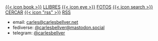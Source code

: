 ---
---

<div class="small">
  <a href="/llibres">{{< icon book >}}</a> <a href="/llibres">LLIBRES</a>
  <a href="/photos">{{< icon eye >}}</a> <a href="/photos">FOTOS</a>
  <a href="/archive">{{< icon search >}}</a> <a href="/archive">CERCAR</a>
  <a href="/feed.xml" title="RSS">{{< icon "rss" >}}</a> <a href="/feed.xml" title="RSS">RSS</a>
</div>

- email: <a rel="me" href="mailto:carles@carlesbellver.net">carles@carlesbellver.net</a>
- fediverse: <a rel="me" href="https://mastodon.social/@carlesbellver">@carlesbellver@mastodon.social</a>
- telegram: <a rel="me" href="https://telegram.me/carlesbellver">@carlesbellver</a>
